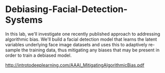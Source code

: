 ﻿# Debiasing-Facial-Detection-Systems
 
In this lab, we'll investigate one recently published approach to addressing algorithmic bias. We'll build a facial detection model that learns the latent variables underlying face image datasets and uses this to adaptively re-sample the training data, thus mitigating any biases that may be present in order to train a debiased model.

http://introtodeeplearning.com/AAAI_MitigatingAlgorithmicBias.pdf
